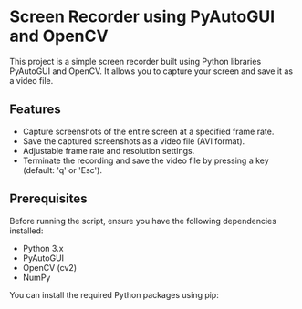 # Screen Recorder using PyAutoGUI and OpenCV

This project is a simple screen recorder built using Python libraries PyAutoGUI and OpenCV. It allows you to capture your screen and save it as a video file.

## Features

- Capture screenshots of the entire screen at a specified frame rate.
- Save the captured screenshots as a video file (AVI format).
- Adjustable frame rate and resolution settings.
- Terminate the recording and save the video file by pressing a key (default: 'q' or 'Esc').

## Prerequisites

Before running the script, ensure you have the following dependencies installed:

- Python 3.x
- PyAutoGUI
- OpenCV (cv2)
- NumPy

You can install the required Python packages using pip:
